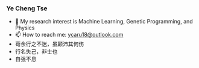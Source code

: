 ### Ye Cheng Tse

- 🔭 My research interest is Machine Learning, Genetic Programming, and Physics
- 📫 How to reach me: ycaru18@outlook.com
- 苟余行之不迷，虽颠沛其何伤
- 行名失己，非士也
- 自强不息
  

